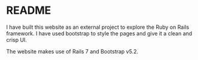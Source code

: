 # README

I have built this website as an external project to explore the Ruby on Rails framework.
I have used bootstrap to style the pages and give it a clean and crisp UI. 

The website makes use of Rails 7 and Bootstrap v5.2. 



